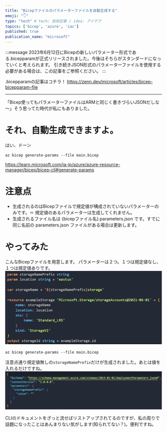```yaml
---
title: "Bicepファイルのパラメーターファイルを自動生成する"
emoji: "👇"
type: "tech" # tech: 技術記事 / idea: アイデア
topics: ['bicep', 'azure', 'iac']
published: true
publication_name: "microsoft"
---
```


:::message
2023年6月12日にBicepの新しいパラメーター形式である.bicepparamが正式リリースされました。今後はそちらがスタンダードになっていくと考えられます。
引き続きJSON形式のパラメーターファイルを使用する必要がある場合は、この記事をご参照ください。
:::

.bicepparamの記事はコチラ！
https://zenn.dev/microsoft/articles/bicep-bicepparam-file

-------------------

「Bicep使ってもパラメーターファイルはARMと同じく書きづらいJSONだしな～」そう思ってた時代が私にもありました。
# それ、自動生成できますよ。

はい、ドーン
```
az bicep generate-params --file main.bicep
```

https://learn.microsoft.com/ja-jp/azure/azure-resource-manager/bicep/bicep-cli#generate-params

# 注意点
- 生成されるのはBicepファイルで規定値が構成されていないパラメーターのみです。＝ 規定値のあるパラメーターは生成してくれません。
- 生成されるファイル名は {bicepファイル名}.parameters.json です。すでに同じ名前の parameters.json ファイルがある場合は更新します。

# やってみた
こんなBicepファイルを用意します。
パラメーターは２つ。１つは規定値なし、１つは規定値ありです。
![](/images/bicep-generate-params/bicep.png)

```
az bicep generate-params --file main.bicep
```

注意点通り規定値無しの`storageNamePrefix`だけが生成されました。あとは値を入れるだけですね。
![](/images/bicep-generate-params/params.png)



CLIのドキュメントをざっと流せばリストアップされてるのですが、私の周りで話題になったことはあんまりない気がします(知られてない？)。便利ですね。